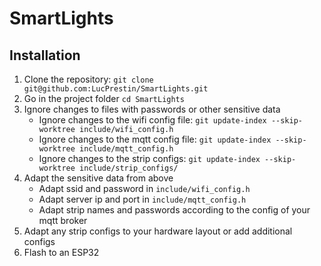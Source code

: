 # SmartLights

## Installation

1. Clone the repository: `git clone git@github.com:LucPrestin/SmartLights.git`
2. Go in the project folder `cd SmartLights`
3. Ignore changes to files with passwords or other sensitive data
    - Ignore changes to the wifi config file: `git update-index --skip-worktree include/wifi_config.h`
    - Ignore changes to the mqtt config file: `git update-index --skip-worktree include/mqtt_config.h`
    - Ignore changes to the strip configs: `git update-index --skip-worktree include/strip_configs/`
4. Adapt the sensitive data from above
    - Adapt ssid and password in `include/wifi_config.h`
    - Adapt server ip and port in `include/mqtt_config.h`
    - Adapt strip names and passwords according to the config of your mqtt broker
5. Adapt any strip configs to your hardware layout or add additional configs
6. Flash to an ESP32
